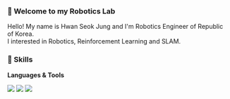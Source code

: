 ### 🔭 Welcome to my Robotics Lab  
Hello! My name is Hwan Seok Jung and I'm Robotics Engineer of Republic of Korea.     
I interested in Robotics, Reinforcement Learning and SLAM.

### :pizza: Skills
**Languages & Tools**    
     
<img src="https://img.shields.io/badge/Python-3776AB?style=for-the-badge&logo=Python&logoColor=white"> <img src="https://img.shields.io/badge/C++-00599C?style=for-the-badge&logo=C++&logoColor=white"> <img src="https://img.shields.io/badge/ROS-22314E?style=for-the-badge&logo=ROS&logoColor=white"> 
